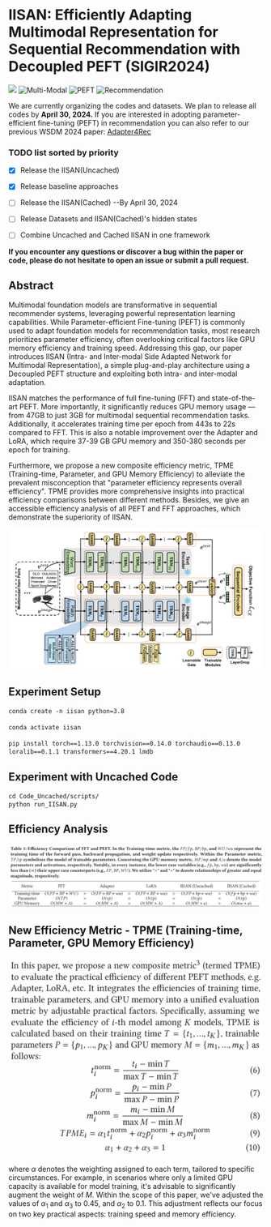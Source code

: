 # IISAN: Efficiently Adapting Multimodal Representation for Sequential Recommendation with Decoupled PEFT (SIGIR2024)
<a href="https://arxiv.org/abs/2404.02059" alt="arXiv"><img src="https://img.shields.io/badge/arXiv-2404.02059-FAA41F.svg?style=flat" /></a>
![Multi-Modal](https://img.shields.io/badge/Task-Multi--Modal-red) 
![PEFT](https://img.shields.io/badge/Task-PEFT-red) 
![Recommendation](https://img.shields.io/badge/Task-Recommendation-red) 

We are currently organizing the codes and datasets. We plan to release all codes by **April 30, 2024.** If you are interested in adopting parameter-efficient fine-tuning (PEFT) in recommendation you can also refer to our previous WSDM 2024 paper: 
[Adapter4Rec](https://github.com/westlake-repl/Adapter4Rec)

### TODO list sorted by priority
* [x] Release the IISAN(Uncached)
* [x] Release baseline approaches
* [ ] Release the IISAN(Cached)
--By April 30, 2024
* [ ] Release Datasets and IISAN(Cached)'s hidden states
* [ ] Combine Uncached and Cached IISAN in one framework
      

**If you encounter any questions or discover a bug within the paper or code, please do not hesitate to open an issue or submit a pull request.**

## Abstract
Multimodal foundation models are transformative in sequential recommender systems, leveraging powerful representation learning capabilities. While Parameter-efficient Fine-tuning (PEFT) is commonly used to adapt foundation models for recommendation tasks, most research prioritizes parameter efficiency, often overlooking critical factors like GPU memory efficiency and training speed. Addressing this gap, our paper introduces  IISAN (Intra- and Inter-modal Side Adapted Network for Multimodal Representation), a simple plug-and-play architecture using a Decoupled PEFT structure and exploiting both intra- and inter-modal adaptation. 

IISAN matches the performance of full fine-tuning (FFT) and state-of-the-art PEFT. More importantly, it significantly reduces GPU memory usage — from 47GB to just 3GB for multimodal sequential recommendation tasks.  Additionally, it accelerates training time per epoch from 443s to 22s compared to FFT. This is also a notable improvement over the Adapter and LoRA, which require 37-39 GB GPU memory and 350-380 seconds per epoch for training. 

Furthermore, we propose a new composite efficiency metric, TPME (Training-time, Parameter, and GPU Memory Efficiency) to alleviate the prevalent misconception that "parameter efficiency represents overall efficiency". TPME provides more comprehensive insights into practical efficiency comparisons between different methods. Besides, we give an accessible efficiency analysis of all PEFT and FFT approaches, which demonstrate the superiority of IISAN.

![](figs/Framework.png) 

## Experiment Setup
```
conda create -n iisan python=3.8

conda activate iisan

pip install torch==1.13.0 torchvision==0.14.0 torchaudio==0.13.0 loralib==0.1.1 transformers==4.20.1 lmdb
```
## Experiment with Uncached Code
```
cd Code_Uncached/scripts/
python run_IISAN.py
```

## Efficiency Analysis
![](figs/efficiency-analysis.png) 

## New Efficiency Metric - TPME (Training-time, Parameter, GPU Memory Efficiency)
<p align="center" width="100%">
<img src="figs/efficiency-metric.png" width="500"/>
</p>

where $\alpha$ denotes the weighting assigned to each term, tailored to specific circumstances. For example, in scenarios where only a limited GPU capacity is available for model training, it's advisable to significantly augment the weight of $M$. Within the scope of this paper, we've adjusted the values of $\alpha_1$ and $\alpha_3$ to 0.45, and $\alpha_2$ to 0.1. This adjustment reflects our focus on two key practical aspects: training speed and memory efficiency.

